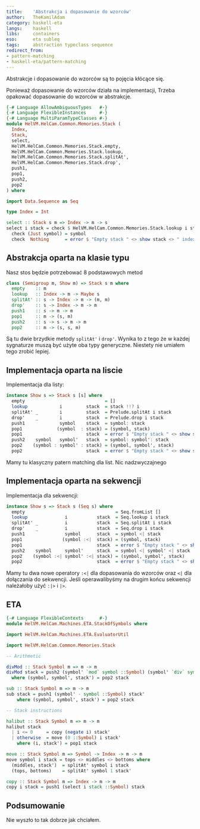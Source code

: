 ```yaml
---
title:    'Abstrakcja i dopasowanie do wzorców'
author:   TheKamilAdam
category: haskell-eta
langs:    haskell
libs:     containers
eso:      eta subleq
tags:     abstraction typeclass sequence
redirect_from:
- pattern-matching
- haskell-eta/pattern-matching
---
```


Abstrakcje i dopasowanie do wzorców są to pojęcia kłócące się.

Ponieważ dopasowanie do wzorców działa na implementacji, 
Trzeba opakować dopasowanie do wzorców w abstrakcje.


```haskell
{-# Language AllowAmbiguousTypes   #-}
{-# Language FlexibleInstances     #-}
{-# Language MultiParamTypeClasses #-}
module HelVM.HelCam.Common.Memories.Stack (
  Index,
  Stack,
  select,
  HelVM.HelCam.Common.Memories.Stack.empty,
  HelVM.HelCam.Common.Memories.Stack.lookup,
  HelVM.HelCam.Common.Memories.Stack.splitAt',
  HelVM.HelCam.Common.Memories.Stack.drop',
  push1,
  pop1,
  push2,
  pop2
) where

import Data.Sequence as Seq

type Index = Int

select :: Stack s m => Index -> m -> s
select i stack = check $ HelVM.HelCam.Common.Memories.Stack.lookup i stack where
  check (Just symbol) = symbol
  check  Nothing      = error $ "Empty stack " <> show stack <> " index " <> show i
```

## Abstrakcja oparta na klasie typu

Nasz stos będzie potrzebować 8 podstawowych metod

```haskell
class (Semigroup m, Show m) => Stack s m where
  empty    :: m
  lookup   :: Index -> m -> Maybe s
  splitAt' :: s -> Index -> m -> (m, m)
  drop'    :: s -> Index -> m -> m
  push1    :: s -> m -> m
  pop1     :: m -> (s, m)
  push2    :: s -> s -> m -> m
  pop2     :: m -> (s, s, m)
```
Są tu dwie brzydkie metody `splitAt'` i `drop'`.
Wynika to z tego że w każdej sygnaturze muszą być użyte oba typy generyczne.
Niestety nie umiałem tego zrobić lepiej.

## Implementacja oparta na liscie

Implementacja dla listy:
```haskell
instance Show s => Stack s [s] where
  empty                              = []
  lookup            i         stack  = stack !!? i
  splitAt' _        i         stack  = Prelude.splitAt i stack
  drop'    _        i         stack  = Prelude.drop i stack
  push1             symbol    stack  = symbol: stack
  pop1             (symbol  : stack) = (symbol, stack)
  pop1                        stack  = error $ "Empty stack " <> show stack
  push2    symbol   symbol'   stack  = symbol: symbol': stack
  pop2    (symbol : symbol' : stack) = (symbol, symbol', stack)
  pop2                        stack  = error $ "Empty stack " <> show stack
```
Mamy tu klasyczny patern matching dla list.
Nic nadzwyczajnego

## Implementacja oparta na sekwencji

Implementacja dla sekwencji:
```haskell
instance Show s => Stack s (Seq s) where
  empty                                  = Seq.fromList []
  lookup              i           stack  = Seq.lookup i stack
  splitAt' _          i           stack  = Seq.splitAt i stack
  drop'    _          i           stack  = Seq.drop i stack
  push1               symbol      stack  = symbol <| stack
  pop1               (symbol :<|  stack) = (symbol, stack)
  pop1                            stack  = error $ "Empty stack " <> show stack
  push2    symbol     symbol'     stack  = symbol <| symbol' <| stack
  pop2    (symbol :<| symbol' :<| stack) = (symbol, symbol', stack)
  pop2                            stack  = error $ "Empty stack " <> show stack
```

Mamy tu dwa nowe operatory `:<|` dla dopasowania do wzorców oraz `<|` dla dołączania do sekwencji.
Jeśli operawalibyśmy na drugim końcu sekwencji należałoby użyć `:|>` i `|>`.

## ETA

```haskell
{-# Language FlexibleContexts      #-}
module HelVM.HelCam.Machines.ETA.StackOfSymbols where

import HelVM.HelCam.Machines.ETA.EvaluatorUtil  

import HelVM.HelCam.Common.Memories.Stack

-- Arithmetic

divMod :: Stack Symbol m => m -> m
divMod stack = push2 (symbol' `mod` symbol ::Symbol) (symbol' `div` symbol ::Symbol) stack'
  where (symbol, symbol', stack') = pop2 stack

sub :: Stack Symbol m => m -> m
sub stack = push1 (symbol' - symbol ::Symbol) stack'
    where (symbol, symbol', stack') = pop2 stack

-- Stack instructions

halibut :: Stack Symbol m => m -> m
halibut stack
  | i <= 0     = copy (negate i) stack'
  | otherwise  = move (0 ::Symbol) i stack'
    where (i, stack') = pop1 stack

move :: Stack Symbol m => Symbol -> Index -> m -> m
move symbol i stack = tops <> middles <> bottoms where
  (middles, stack')  = splitAt' symbol i stack
  (tops, bottoms)    = splitAt' symbol 1 stack'

copy :: Stack Symbol m => Index -> m -> m
copy i stack = push1 (select i stack ::Symbol) stack
```

## Podsumowanie

Nie wyszło to tak dobrze jak chciałem.

